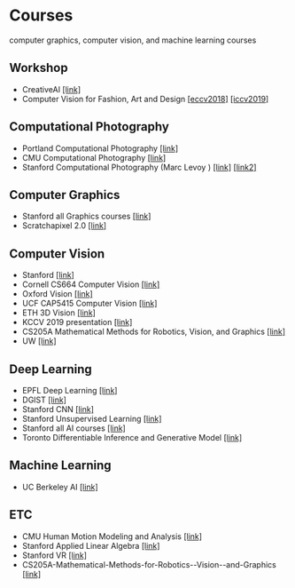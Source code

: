 # Courses
computer graphics, computer vision, and machine learning courses


## Workshop
* CreativeAI [[link]](https://geometry.cs.ucl.ac.uk/creativeai/)
* Computer Vision for Fashion, Art and Design [[eccv2018]](https://sites.google.com/view/eccvfashion) [[iccv2019]](https://sites.google.com/view/cvcreative/)

## Computational Photography
* Portland Computational Photography [[link]](http://web.cecs.pdx.edu/~fliu/courses/cs510/index.htm)
* CMU Computational Photography [[link]](http://graphics.cs.cmu.edu/courses/15-463/2007_fall/][[link]][http://graphics.cs.cmu.edu/courses/15-463/2010_spring/)
* Stanford Computational Photography (Marc Levoy
) [[link]](https://sites.google.com/site/marclevoylectures/) [[link2]](http://graphics.stanford.edu/courses/cs178-09/)

## Computer Graphics
* Stanford all Graphics courses [[link]](https://graphics.stanford.edu/courses/)
* Scratchapixel 2.0 [[link]](https://www.scratchapixel.com/index.php?redirect)
## Computer Vision
* Stanford [[link]](http://vision.stanford.edu/teaching/cs131_fall1718/index.html)
* Cornell CS664 Computer Vision [[link]](http://www.cs.cornell.edu/courses/cs664/2008sp/)
* Oxford Vision [[link]](http://www.robots.ox.ac.uk/~az/lectures/index.html)
* UCF CAP5415 Computer Vision [[link]](http://www.cs.ucf.edu/~mtappen/cap5415/)
* ETH 3D Vision [[link]](http://www.cvg.ethz.ch/teaching/3dvision/courseSchedule.php)
* KCCV 2019 presentation [[link]](https://drive.google.com/drive/folders/1_oFtWc3gWO0blv3CuvwkKX3IVyYIZacf?fbclid=IwAR2wNicqj96Ai9r7HK__I205C0Mj-9FZMgjtBFCgVmxO4lbpzyZxjXvuFHo)
* CS205A Mathematical Methods for Robotics, Vision, and Graphics [[link]](https://graphics.stanford.edu/courses/cs205a-13-fall/schedule.html)
* UW [[link]](https://pjreddie.com/courses/computer-vision/)

## Deep Learning
* EPFL Deep Learning [[link]](https://documents.epfl.ch/users/f/fl/fleuret/www/dlc/)
* DGIST [[link]](https://github.com/InfolabAI/DeepLearning)
* Stanford CNN [[link]](http://cs231n.stanford.edu/)
* Stanford Unsupervised Learning [[link]](https://sites.google.com/view/berkeley-cs294-158-sp19/home)
* Stanford all AI courses [[link]](http://ai.stanford.edu/courses/)
* Toronto Differentiable Inference and Generative Model [[link]](https://www.cs.toronto.edu/~duvenaud/courses/csc2541/index.html)

## Machine Learning
* UC Berkeley AI [[link]](http://ai.berkeley.edu/home.html)

## ETC
* CMU Human Motion Modeling and Analysis [[link]](http://www.cs.cmu.edu/~yaser/Fall2012_15869.html)
* Stanford Applied Linear Algebra [[link]](https://sites.google.com/view/berkeley-cs294-158-sp19/home)
* Stanford VR [[link]](https://stanford.edu/class/ee267/syllabus.html)
* CS205A-Mathematical-Methods-for-Robotics--Vision--and-Graphics [[link]](https://github.com/Doraemonzzz/CS205A-Mathematical-Methods-for-Robotics--Vision--and-Graphics)
